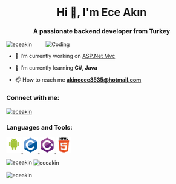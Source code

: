 <h1 align="center">Hi 👋, I'm Ece Akın</h1>
<h3 align="center">A passionate backend developer from Turkey</h3>

<img align="right" alt="Coding" width="400" src="https://i.pinimg.com/originals/e7/26/c7/e726c74ac081eed50feee1433d12c998.gif">

<p align="left"> <img src="https://komarev.com/ghpvc/?username=eceakin&label=Profile%20views&color=0e75b6&style=flat" alt="eceakin" /> </p>

- 🔭 I’m currently working on [ASP.Net Mvc](https://github.com/eceakin/Asp.Net-Mvc5)

- 🌱 I’m currently learning **C#, Java**

- 📫 How to reach me **akinecee3535@hotmail.com**

<h3 align="left">Connect with me:</h3>
<p align="left">
<a href="https://linkedin.com/in/eceakin" target="blank"><img align="center" src="https://raw.githubusercontent.com/rahuldkjain/github-profile-readme-generator/master/src/images/icons/Social/linked-in-alt.svg" alt="eceakin" height="30" width="40" /></a>
</p>

<h3 align="left">Languages and Tools:</h3>
<p align="left"> <a href="https://developer.android.com" target="_blank" rel="noreferrer"> <img src="https://raw.githubusercontent.com/devicons/devicon/master/icons/android/android-original-wordmark.svg" alt="android" width="40" height="40"/> </a> <a href="https://www.cprogramming.com/" target="_blank" rel="noreferrer"> <img src="https://raw.githubusercontent.com/devicons/devicon/master/icons/c/c-original.svg" alt="c" width="40" height="40"/> </a> <a href="https://www.w3schools.com/cs/" target="_blank" rel="noreferrer"> <img src="https://raw.githubusercontent.com/devicons/devicon/master/icons/csharp/csharp-original.svg" alt="csharp" width="40" height="40"/> </a> <a href="https://www.w3.org/html/" target="_blank" rel="noreferrer"> <img src="https://raw.githubusercontent.com/devicons/devicon/master/icons/html5/html5-original-wordmark.svg" alt="html5" width="40" height="40"/> </a> </p>

<p><img align="left" src="https://github-readme-stats-git-masterrstaa-rickstaa.vercel.app/api/top-langs?username=eceakin&show_icons=true&locale=en&layout=compact" alt="eceakin" /></p>

<p>&nbsp;<img align="center" src="https://github-readme-stats-git-masterrstaa-rickstaa.vercel.app/api?username=eceakin&show_icons=true&locale=en" alt="eceakin" /></p>

<p><img align="center" src="https://github-readme-streak-stats.herokuapp.com/?user=eceakin&" alt="eceakin" /></p>

